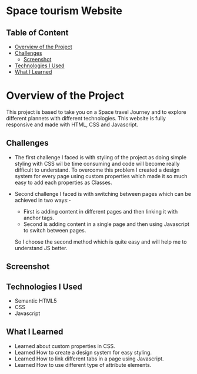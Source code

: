 # Space tourism Website
 
## Table of Content

 * [Overview of the Project](#overview-of-the-project)
 * [Challenges](#challenges)
      * [Screenshot](#screenshot)
 * [Technologies I Used](#technologies-i-used)
 * [What I Learned](#what-i-learned)

# Overview of the Project
This project is based to take you on a Space travel Journey and to explore different plannets with different technologies. This website is fully responsive and made with HTML, CSS and Javascript.

## Challenges
* The first challenge I faced is with styling of the project as doing simple styling with CSS wil be time consuming and code will become really difficult to         understand. To overcome this problem I created a design system for every page using custom properties which made it so much easy to add each properties as Classes.
* Second challenge I faced is with switching between pages which can be achieved in two ways:-
  * First is adding content in different pages and then linking it with anchor tags.
  * Second is adding content in a single page and then using Javascript to switch between pages.
  
  So I choose the second method which is quite easy and will help me to understand JS better.

## Screenshot


## Technologies I Used
* Semantic HTML5
* CSS
* Javascript

## What I Learned
* Learned about custom properties in CSS.
* Learned How to create a design system for easy styling.
* Learned How to link different tabs in a page using Javascript.
* Learned How to use different type of attribute elements.
